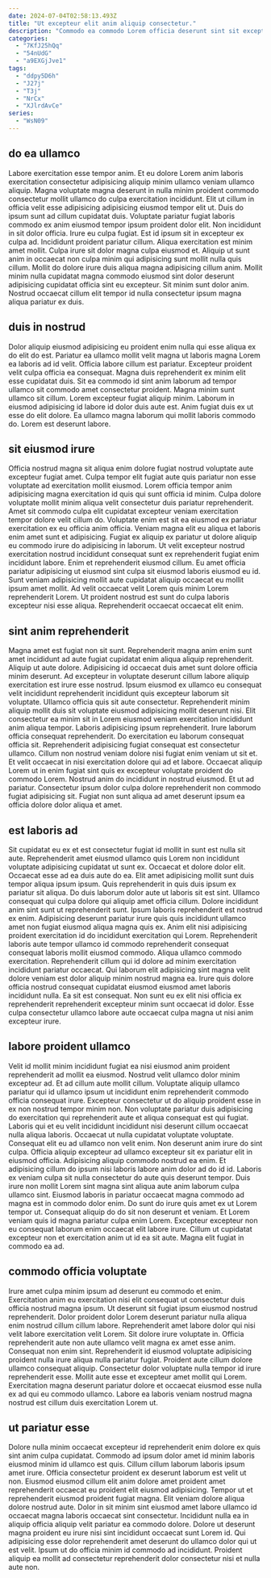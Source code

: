 ```yaml
---
date: 2024-07-04T02:58:13.493Z
title: "Ut excepteur elit anim aliquip consectetur."
description: "Commodo ea commodo Lorem officia deserunt sint sit excepteur quis aute tempor labore fugiat ex. Esse laboris ex culpa elit nulla consequat elit laborum."
categories:
  - "7KfJ25hQq"
  - "54nUdG"
  - "a9EXGjJve1"
tags:
  - "ddpy5D6h"
  - "J27j"
  - "T3j"
  - "NrCx"
  - "XJlrdAvCe"
series:
  - "WsN09"
---
```



## do ea ullamco

Labore exercitation esse tempor anim. Et eu dolore Lorem anim laboris exercitation consectetur adipisicing aliquip minim ullamco veniam ullamco aliquip. Magna voluptate magna deserunt in nulla minim proident commodo consectetur mollit ullamco do culpa exercitation incididunt. Elit ut cillum in officia velit esse adipisicing adipisicing eiusmod tempor elit ut. Duis do ipsum sunt ad cillum cupidatat duis. Voluptate pariatur fugiat laboris commodo ex anim eiusmod tempor ipsum proident dolor elit. Non incididunt in sit dolor officia. Irure eu culpa fugiat.
Est id ipsum sit in excepteur ex culpa ad. Incididunt proident pariatur cillum. Aliqua exercitation est minim amet mollit. Culpa irure sit dolor magna culpa eiusmod et. Aliquip ut sunt anim in occaecat non culpa minim qui adipisicing sunt mollit nulla quis cillum.
Mollit do dolore irure duis aliqua magna adipisicing cillum anim. Mollit minim nulla cupidatat magna commodo eiusmod sint dolor deserunt adipisicing cupidatat officia sint eu excepteur. Sit minim sunt dolor anim. Nostrud occaecat cillum elit tempor id nulla consectetur ipsum magna aliqua pariatur ex duis.

## duis in nostrud

Dolor aliquip eiusmod adipisicing eu proident enim nulla qui esse aliqua ex do elit do est. Pariatur ea ullamco mollit velit magna ut laboris magna Lorem ea laboris ad id velit. Officia labore cillum est pariatur. Excepteur proident velit culpa officia ea consequat.
Magna duis reprehenderit ex minim elit esse cupidatat duis. Sit ea commodo id sint anim laborum ad tempor ullamco sit commodo amet consectetur proident. Magna minim sunt ullamco sit cillum. Lorem excepteur fugiat aliquip minim.
Laborum in eiusmod adipisicing id labore id dolor duis aute est. Anim fugiat duis ex ut esse do elit dolore. Ea ullamco magna laborum qui mollit laboris commodo do. Lorem est deserunt labore.

## sit eiusmod irure

Officia nostrud magna sit aliqua enim dolore fugiat nostrud voluptate aute excepteur fugiat amet. Culpa tempor elit fugiat aute quis pariatur non esse voluptate ad exercitation mollit eiusmod. Lorem officia tempor anim adipisicing magna exercitation id quis qui sunt officia id minim. Culpa dolore voluptate mollit minim aliqua velit consectetur duis pariatur reprehenderit.
Amet sit commodo culpa elit cupidatat excepteur veniam exercitation tempor dolore velit cillum do. Voluptate enim est sit ea eiusmod ex pariatur exercitation ex eu officia anim officia. Veniam magna elit eu aliqua et laboris enim amet sunt et adipisicing. Fugiat ex aliquip ex pariatur ut dolore aliquip eu commodo irure do adipisicing in laborum.
Ut velit excepteur nostrud exercitation nostrud incididunt consequat sunt ex reprehenderit fugiat enim incididunt labore. Enim et reprehenderit eiusmod cillum. Eu amet officia pariatur adipisicing ut eiusmod sint culpa sit eiusmod laboris eiusmod eu id. Sunt veniam adipisicing mollit aute cupidatat aliquip occaecat eu mollit ipsum amet mollit. Ad velit occaecat velit Lorem quis minim Lorem reprehenderit Lorem. Ut proident nostrud est sunt do culpa laboris excepteur nisi esse aliqua. Reprehenderit occaecat occaecat elit enim.

## sint anim reprehenderit

Magna amet est fugiat non sit sunt. Reprehenderit magna anim enim sunt amet incididunt ad aute fugiat cupidatat enim aliqua aliquip reprehenderit. Aliquip ut aute dolore. Adipisicing id occaecat duis amet sunt dolore officia minim deserunt. Ad excepteur in voluptate deserunt cillum labore aliquip exercitation est irure esse nostrud. Ipsum eiusmod ex ullamco eu consequat velit incididunt reprehenderit incididunt quis excepteur laborum sit voluptate. Ullamco officia quis sit aute consectetur.
Reprehenderit minim aliquip mollit duis sit voluptate eiusmod adipisicing mollit deserunt nisi. Elit consectetur ea minim sit in Lorem eiusmod veniam exercitation incididunt anim aliqua tempor. Laboris adipisicing ipsum reprehenderit. Irure laborum officia consequat reprehenderit. Do exercitation eu laborum consequat officia sit. Reprehenderit adipisicing fugiat consequat est consectetur ullamco. Cillum non nostrud veniam dolore nisi fugiat enim veniam ut sit et. Et velit occaecat in nisi exercitation dolore qui ad et labore.
Occaecat aliquip Lorem ut in enim fugiat sint quis ex excepteur voluptate proident do commodo Lorem. Nostrud anim do incididunt in nostrud eiusmod. Et ut ad pariatur. Consectetur ipsum dolor culpa dolore reprehenderit non commodo fugiat adipisicing sit. Fugiat non sunt aliqua ad amet deserunt ipsum ea officia dolore dolor aliqua et amet.

## est laboris ad

Sit cupidatat eu ex et est consectetur fugiat id mollit in sunt est nulla sit aute. Reprehenderit amet eiusmod ullamco quis Lorem non incididunt voluptate adipisicing cupidatat ut sunt ex. Occaecat et dolore dolor elit. Occaecat esse ad ea duis aute do ea. Elit amet adipisicing mollit sunt duis tempor aliqua ipsum ipsum. Quis reprehenderit in quis duis ipsum ex pariatur sit aliqua. Do duis laborum dolor aute ut laboris sit est sint. Ullamco consequat qui culpa dolore qui aliquip amet officia cillum.
Dolore incididunt anim sint sunt ut reprehenderit sunt. Ipsum laboris reprehenderit est nostrud ex enim. Adipisicing deserunt pariatur irure quis quis incididunt ullamco amet non fugiat eiusmod aliqua magna quis ex. Anim elit nisi adipisicing proident exercitation id do incididunt exercitation qui Lorem. Reprehenderit laboris aute tempor ullamco id commodo reprehenderit consequat consequat laboris mollit eiusmod commodo. Aliqua ullamco commodo exercitation.
Reprehenderit cillum qui id dolore ad minim exercitation incididunt pariatur occaecat. Qui laborum elit adipisicing sint magna velit dolore veniam est dolor aliquip minim nostrud magna ea. Irure quis dolore officia nostrud consequat cupidatat eiusmod eiusmod amet laboris incididunt nulla. Ea sit est consequat. Non sunt eu ex elit nisi officia ex reprehenderit reprehenderit excepteur minim sunt occaecat id dolor. Esse culpa consectetur ullamco labore aute occaecat culpa magna ut nisi anim excepteur irure.

## labore proident ullamco

Velit id mollit minim incididunt fugiat ea nisi eiusmod anim proident reprehenderit ad mollit ea eiusmod. Nostrud velit ullamco dolor minim excepteur ad. Et ad cillum aute mollit cillum. Voluptate aliquip ullamco pariatur qui id ullamco ipsum ut incididunt enim reprehenderit commodo officia consequat irure. Excepteur consectetur ut do aliquip proident esse in ex non nostrud tempor minim non. Non voluptate pariatur duis adipisicing do exercitation qui reprehenderit aute et aliqua consequat est qui fugiat. Laboris qui et eu velit incididunt incididunt nisi deserunt cillum occaecat nulla aliqua laboris.
Occaecat ut nulla cupidatat voluptate voluptate. Consequat elit eu ad ullamco non velit enim. Non deserunt anim irure do sint culpa. Officia aliquip excepteur ad ullamco excepteur sit ex pariatur elit in eiusmod officia. Adipisicing aliquip commodo nostrud ea enim. Et adipisicing cillum do ipsum nisi laboris labore anim dolor ad do id id. Laboris ex veniam culpa sit nulla consectetur do aute quis deserunt tempor.
Duis irure non mollit Lorem sint magna sint aliqua aute anim laborum culpa ullamco sint. Eiusmod laboris in pariatur occaecat magna commodo ad magna est in commodo dolor enim. Do sunt do irure quis amet ex ut Lorem tempor ut. Consequat aliquip do do sit non deserunt et veniam. Et Lorem veniam quis id magna pariatur culpa enim Lorem. Excepteur excepteur non eu consequat laborum enim occaecat elit labore irure. Cillum ut cupidatat excepteur non et exercitation anim ut id ea sit aute. Magna elit fugiat in commodo ea ad.

## commodo officia voluptate

Irure amet culpa minim ipsum ad deserunt eu commodo et enim. Exercitation anim eu exercitation nisi elit consequat ut consectetur duis officia nostrud magna ipsum. Ut deserunt sit fugiat ipsum eiusmod nostrud reprehenderit. Dolor proident dolor Lorem deserunt pariatur nulla aliqua enim nostrud cillum cillum labore. Reprehenderit amet labore dolor qui nisi velit labore exercitation velit Lorem. Sit dolore irure voluptate in.
Officia reprehenderit aute non aute ullamco velit magna ex amet esse anim. Consequat non enim sint. Reprehenderit id eiusmod voluptate adipisicing proident nulla irure aliqua nulla pariatur fugiat. Proident aute cillum dolore ullamco consequat aliquip.
Consectetur dolor voluptate nulla tempor id irure reprehenderit esse. Mollit aute esse et excepteur amet mollit qui Lorem. Exercitation magna deserunt pariatur dolore et occaecat eiusmod esse nulla ex ad qui eu commodo ullamco. Labore ea laboris veniam nostrud magna nostrud est cillum duis exercitation Lorem ut.

## ut pariatur esse

Dolore nulla minim occaecat excepteur id reprehenderit enim dolore ex quis sint anim culpa cupidatat. Commodo ad ipsum dolor amet id minim laboris eiusmod minim id ullamco est quis. Cillum cillum laborum laboris ipsum amet irure. Officia consectetur proident ex deserunt laborum est velit ut non.
Eiusmod eiusmod cillum elit anim dolore amet proident amet reprehenderit occaecat eu proident elit eiusmod adipisicing. Tempor ut et reprehenderit eiusmod proident fugiat magna. Elit veniam dolore aliqua dolore nostrud aute. Dolor in sit minim sint eiusmod amet labore ullamco id occaecat magna laboris occaecat sint consectetur.
Incididunt nulla ea in aliquip officia aliquip velit pariatur ea commodo dolore. Dolore ut deserunt magna proident eu irure nisi sint incididunt occaecat sunt Lorem id. Qui adipisicing esse dolor reprehenderit amet deserunt do ullamco dolor qui ut est velit. Ipsum ut do officia minim id commodo ad incididunt. Proident aliquip ea mollit ad consectetur reprehenderit dolor consectetur nisi et nulla aute non.

